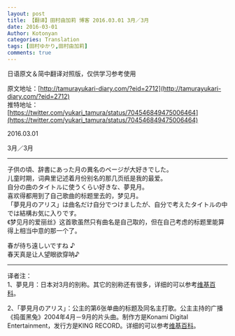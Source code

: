 ```yaml
---
layout: post
title: 【翻译】田村由加莉 博客 2016.03.01 3月／3月
date: 2016-03-01
Author: Kotonyan
categories: Translation
tags: [田村ゆかり,田村由加莉]
comments: true
---
```


日语原文＆简中翻译对照版，仅供学习参考使用

原文地址：[http://tamurayukari-diary.com/?eid=2712](http://tamurayukari-diary.com/?eid=2712)  
推特地址：[https://twitter.com/yukari_tamura/status/704546849475006464](https://twitter.com/yukari_tamura/status/704546849475006464)

2016.03.01

3月／3月

---

子供の頃、辞書にあった月の異名のページが大好きでした。  
儿童时期，词典里记述着月份别名的那几页纸是我的最爱。  
自分の曲のタイトルに使うくらい好きな、夢見月。  
喜欢得都用到了自己歌曲的标题里去的，梦见月。  
「夢見月のアリス」は曲名だけ自分でつけましたが、自分で考えたタイトルの中では結構お気に入りです。  
《梦见月的爱丽丝》这首歌虽然只有曲名是自己取的，但在自己考虑的标题里能算得上相当中意的那一个了。  

春が待ち遠しいですね ♪  
春天真是让人望眼欲穿呐♪  

---

译者注：  
1、夢見月：日本对3月的别称。其它的别称还有很多，详细的可以参考[维基百科](https://ja.wikipedia.org/wiki/3%E6%9C%88)。

2、「夢見月のアリス」：公主的第6张单曲的标题及同名主打歌。公主主持的广播《捣蛋黑兔》2004年4月－9月的片头曲。制作方是Konami Digital Entertainment，发行方是KING RECORD。详细的可以参考[维基百科](https://ja.wikipedia.org/wiki/%E5%A4%A2%E8%A6%8B%E6%9C%88%E3%81%AE%E3%82%A2%E3%83%AA%E3%82%B9)。
